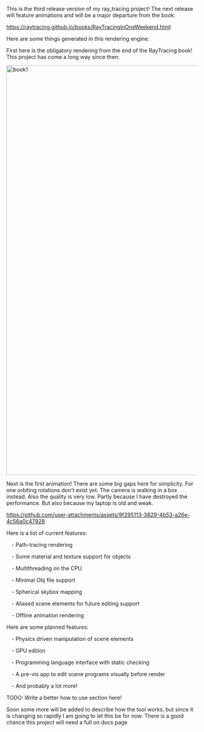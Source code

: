 This is the third release version of my ray_tracing 
project! The next release will feature animations and
will be a major departure from the book: 

https://raytracing.github.io/books/RayTracingInOneWeekend.html

Here are some things generated in this rendering engine:

First here is the obligatory rendering from the end of the RayTracing book! This project has
come a long way since then:

<img width="1920" height="1080" alt="book1" src="https://github.com/user-attachments/assets/9a231f02-2bd9-435e-9e46-47bdb67f6203" />

Next is the first animation! There are some big gaps here for simplicity. For one orbiting rotations
don't exist yet. The camera is walking in a box instead. Also the quality is very low. Partly because I have
destroyed the performance. But also because my laptop is old and weak.


https://github.com/user-attachments/assets/9f295113-3829-4b53-a26e-4c56a0c47928


Here is a list of current features:

&emsp;- Path-tracing rendering

&emsp;- Some material and texture support for objects

&emsp;- Multithreading on the CPU

&emsp;- Minimal Obj file support

&emsp;- Spherical skybox mapping

&emsp;- Aliased scene elements for future editing support

&emsp;- Offline animation rendering

Here are some planned features:

&emsp;- Physics driven manipulation of scene elements

&emsp;- GPU edition

&emsp;- Programming language interface with static checking

&emsp;- A pre-vis app to edit scene programs visually before render

&emsp;- And probably a lot more!

TODO: Write a better how to use section here!

Soon some more will be added to describe how the tool works, but since it is changing so rapidly I am going to
let this be for now. There is a good chance this project will need a full on docs page
